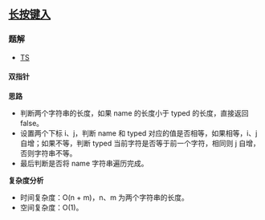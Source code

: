 ## [长按键入](https://leetcode-cn.com/problems/long-pressed-name/)
### 题解
+ [TS](../../ts/1024/925.ts)

#### 双指针
**思路**
+ 判断两个字符串的长度，如果 name 的长度小于 typed 的长度，直接返回 false。
+ 设置两个下标 i、j，判断 name 和 typed 对应的值是否相等，如果相等，i、j 自增；如果不等，判断 typed 当前字符是否等于前一个字符，相同则 j 自增，否则字符串不等。
+ 最后判断是否将 name 字符串遍历完成。

**复杂度分析**
+ 时间复杂度：O(n + m)，n、m 为两个字符串的长度。
+ 空间复杂度：O(1)。